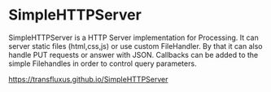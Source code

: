 # SimpleHTTPServer
SimpleHTTPServer is a HTTP Server implementation for Processing. It can server static files (html,css,js) or use custom FileHandler. By that it can also handle PUT requests or answer with JSON. Callbacks can be added to the simple Filehandles in order to control query parameters.

https://transfluxus.github.io/SimpleHTTPServer
